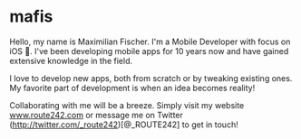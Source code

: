 # mafis

Hello, my name is Maximilian Fischer. I'm a Mobile Developer with focus on iOS 📱. I've been developing mobile apps for 10 years now and have gained extensive knowledge in the field.

I love to develop new apps, both from scratch or by tweaking existing ones. My favorite part of development is when an idea becomes reality!

Collaborating with me will be a breeze. Simply visit my website www.route242.com or message me on Twitter (http://twitter.com/_route242)[@_ROUTE242] to get in touch!

